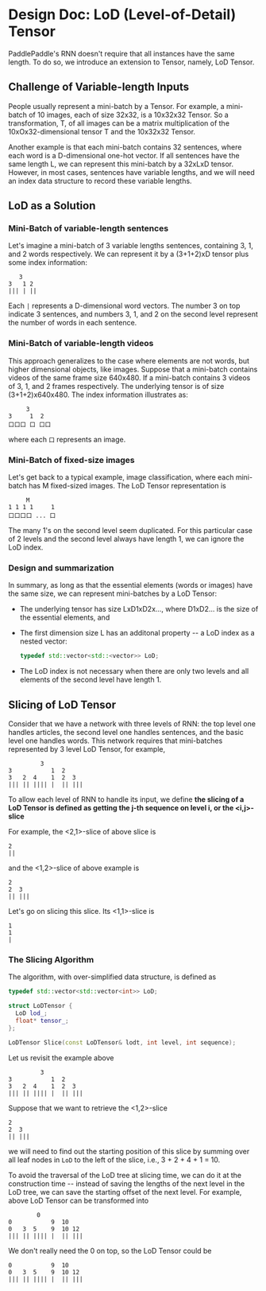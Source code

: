 # Design Doc: LoD (Level-of-Detail) Tensor

PaddlePaddle's RNN doesn't require that all instances have the same length.  To do so, we introduce an extension to Tensor, namely, LoD Tensor.

## Challenge of Variable-length Inputs

People usually represent a mini-batch by a Tensor. For example, a mini-batch of 10 images, each of size 32x32, is a 10x32x32 Tensor.  So a transformation, T, of all images can be a matrix multiplication of the 10xOx32-dimensional tensor T and the 10x32x32 Tensor.

Another example is that each mini-batch contains 32 sentences, where each word is a D-dimensional one-hot vector.  If all sentences have the same length L, we can represent this mini-batch by a 32xLxD tensor.  However, in most cases, sentences have variable lengths, and we will need an index data structure to record these variable lengths.

## LoD as a Solution

### Mini-Batch of variable-length sentences

Let's imagine a mini-batch of 3 variable lengths sentences, containing 3, 1, and 2 words respectively.  We can represent it by a (3+1+2)xD tensor plus some index information:

```
   3
3   1 2
||| | ||
```

Each `|` represents a D-dimensional word vectors.  The number 3 on top indicate 3 sentences, and numbers 3, 1, and 2 on the second level represent the number of words in each sentence.

### Mini-Batch of variable-length videos

This approach generalizes to the case where elements are not words, but higher dimensional objects, like images.  Suppose that a mini-batch contains videos of the same frame size 640x480.  If a mini-batch contains 3 videos of 3, 1, and 2 frames respectively.  The underlying tensor is of size (3+1+2)x640x480.  The index information illustrates as:

```
     3
3     1  2
口口口 口 口口
```

where each `口` represents an image.

### Mini-Batch of fixed-size images

Let's get back to a typical example, image classification, where each mini-batch has M fixed-sized images.  The LoD Tensor representation is

```
     M
1 1 1 1     1
口口口口 ... 口
```

The many 1's on the second level seem duplicated.  For this particular case of 2 levels and the second level always have length 1, we can ignore the LoD index.

### Design and summarization

In summary, as long as that the essential elements (words  or images) have the same size, we can represent mini-batches by a LoD Tensor:

- The underlying tensor has size LxD1xD2x..., where D1xD2... is the size of the essential elements, and
- The first dimension size L has an additonal property -- a LoD index as a nested vector:

  ```c++
  typedef std::vector<std::<vector>> LoD;
  ```

- The LoD index is not necessary when there are only two levels and all elements of the second level have length 1.

## Slicing of LoD Tensor

Consider that we have a network with three levels of RNN: the top level one handles articles, the second level one handles sentences, and the basic level one handles words.  This network requires that mini-batches represented by 3 level LoD Tensor, for example,

```
         3
3           1  2
3   2  4    1  2  3
||| || |||| |  || |||
```

To allow each level of RNN to handle its input, we define **the slicing of a LoD Tensor is defined as getting the j-th sequence on level i, or the <i,j>-slice**

For example, the <2,1>-slice of above slice is

```
2
||
```

and the <1,2>-slice of above example is

```
2
2  3
|| |||
```

Let's go on slicing this slice.  Its <1,1>-slice is

```
1
1
|
```

### The Slicing Algorithm

The algorithm, with over-simplified data structure, is defined as

```c++
typedef std::vector<std::vector<int>> LoD;

struct LoDTensor {
  LoD lod_;
  float* tensor_;
};

LoDTensor Slice(const LoDTensor& lodt, int level, int sequence);
```

Let us revisit the example above

```
         3
3           1  2
3   2  4    1  2  3
||| || |||| |  || |||
```

Suppose that we want to retrieve the <1,2>-slice

```
2
2  3
|| |||
```

we will need to find out the starting position of this slice by summing over all leaf nodes in `LoD` to the left of the slice, i.e., 3 + 2 + 4 + 1 = 10.

To avoid the traversal of the LoD tree at slicing time,  we can do it at the construction time -- instead of saving the lengths of the next level in the LoD tree, we can save the starting offset of the next level.  For example, above LoD Tensor can be transformed into

```
        0
0           9  10
0   3  5    9  10 12
||| || |||| |  || |||
```

We don't really need the 0 on top, so the LoD Tensor could be

```
0           9  10
0   3  5    9  10 12
||| || |||| |  || |||
```
